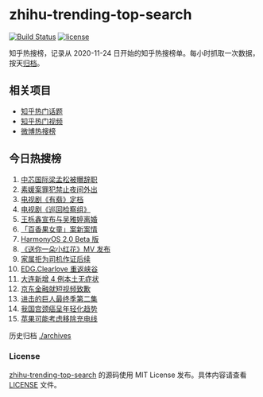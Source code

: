# zhihu-trending-top-search

[![Build Status](https://github.com/justjavac/zhihu-trending-top-search/workflows/ci/badge.svg?branch=main)](https://github.com/justjavac/zhihu-trending-top-search/actions)
[![license](https://img.shields.io/github/license/justjavac/zhihu-trending-top-search)](https://github.com/justjavac/zhihu-trending-top-search/blob/main/LICENSE)

知乎热搜榜，记录从 2020-11-24 日开始的知乎热搜榜单。每小时抓取一次数据，按天[归档](./archives)。

## 相关项目

- [知乎热门话题](https://github.com/justjavac/zhihu-trending-hot-questions)
- [知乎热门视频](https://github.com/justjavac/zhihu-trending-hot-video)
- [微博热搜榜](https://github.com/justjavac/weibo-trending-hot-search)

## 今日热搜榜

<!-- BEGIN -->
<!-- 最后更新时间 Wed Dec 16 2020 13:04:37 GMT+0800 (CST) -->
1. [中芯国际梁孟松被曝辞职](https://www.zhihu.com/search?q=梁孟松)
1. [素媛案罪犯禁止夜间外出](https://www.zhihu.com/search?q=素媛案)
1. [电视剧《有翡》定档](https://www.zhihu.com/search?q=有翡)
1. [电视剧《巡回检察组》](https://www.zhihu.com/search?q=巡回检察组)
1. [王栎鑫宣布与吴雅婷离婚](https://www.zhihu.com/search?q=王栎鑫吴雅婷)
1. [「百香果女童」案新案情](https://www.zhihu.com/search?q=百香果女孩)
1. [HarmonyOS 2.0 Beta 版](https://www.zhihu.com/search?q=鸿蒙os2.0)
1. [《送你一朵小红花》MV 发布](https://www.zhihu.com/search?q=送你一朵小红花)
1. [家属拒为司机作证后续](https://www.zhihu.com/search?q=救婴儿闯红灯)
1. [EDG.Clearlove 重返峡谷](https://www.zhihu.com/search?q=厂长复出)
1. [大连新增 4 例本土无症状](https://www.zhihu.com/search?q=大连疫情)
1. [京东金融就短视频致歉](https://www.zhihu.com/search?q=京东金融)
1. [进击的巨人最终季第二集](https://www.zhihu.com/search?q=进击的巨人第四季)
1. [我国宫颈癌呈年轻化趋势](https://www.zhihu.com/search?q=宫颈癌)
1. [苹果可能考虑移除充电线](https://www.zhihu.com/search?q=苹果充电线)
<!-- END -->

历史归档 [./archives](./archives)

### License

[zhihu-trending-top-search](https://github.com/justjavac/zhihu-trending-top-search) 的源码使用 MIT License 发布。具体内容请查看 [LICENSE](./LICENSE) 文件。
